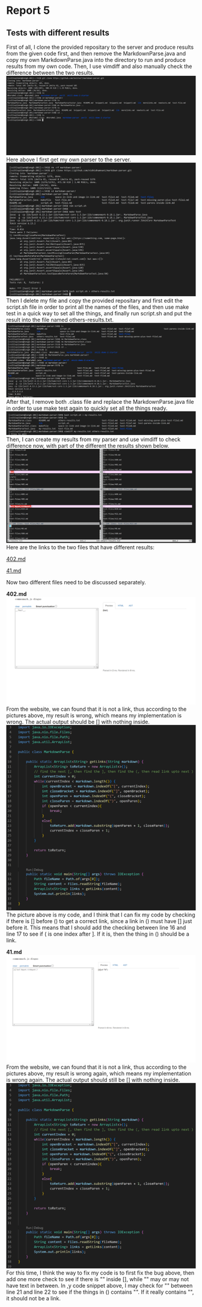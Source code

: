 # Report 5
## Tests with different results

First of all, I clone the provided repositary to the server and produce results from the given code first, and then remove the MarkdownParse.java and copy my own MarkdownParse.java into the directory to run and produce results from my own code. Then, I use vimdiff and also manually check the difference between the two results.
![getmyparser](getmyparser.png)
Here above I first get my own parser to the server. 
![getothersresults](getothersresults.png)
Then I delete my file and copy the provided repositary and first edit the script.sh file in order to print all the names of the files, and then use make test in a quick way to set all the things, and finally run script.sh and put the result into the file named others-results.txt.
![changeparser](changeparser.png)
After that, I remove both .class file and replace the MarkdownParse.java file in order to use make test again to quickly set all the things ready.
![changesandvimdif](changesandvimdiff.png)
Then, I can create my results from my parser and use vimdiff to check difference now, with part of the different the results shown below.
![partdiff](partdiff.png)
Here are the links to the two files that have different results:

[402.md](https://github.com/nidhidhamnani/markdown-parser/edit/main/test-files/402.md)

[41.md](https://github.com/nidhidhamnani/markdown-parser/edit/main/test-files/41.md)

Now two different files need to be discussed separately.

**402.md**
![402result](402result.png)
From the website, we can found that it is not a link, thus according to the pictures above, my result is wrong, which means my implementation is wrong. The actual output should be [] with nothing inside.
![codesnippet](codesnippet.png)
The picture above is my code, and I think that I can fix my code by checking if there is [] before () to get a correct link, since a link in () must have [] just before it. This means that I should add the checking between line 16 and line 17 to see if ( is one index after ]. If it is, then the thing in () should be a link.

**41.md**
![41result](41result.png)
From the website, we can found that it is not a link, thus according to the pictures above, my result is wrong again, which means my implementation is wrong again. The actual output should still be [] with nothing inside.
![codesnippet](codesnippet.png)
For this time, I think the way to fix my code is to first fix the bug above, then add one more check to see if there is "" inside [], while "" may or may not have text in between. In ,y code snippet above, I may check for "" between line 21 and line 22 to see if the things in () contains "". If it really contains "", it should not be a link.







